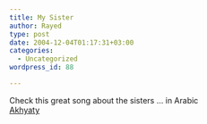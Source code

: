 ```yaml
---
title: My Sister
author: Rayed
type: post
date: 2004-12-04T01:17:31+03:00
categories:
  - Uncategorized
wordpress_id: 88

---
```

<div style="clear:both;"></div>
<p>Check this great song about the sisters &#8230; in Arabic<br /><a href="http://myweb.saudi.net.sa/rayed/img/mysister.mp3">Akhyaty</a></p>
<div style="clear:both; padding-bottom: 0.25em;"></div>
